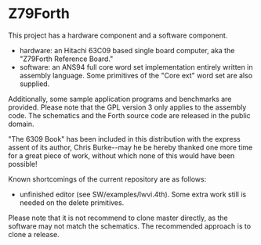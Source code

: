 # Z79Forth
This project has a hardware component and a software component.

- hardware: an Hitachi 63C09 based single board computer, aka the "Z79Forth
  Reference Board."
- software: an ANS94 full core word set implementation entirely written in
  assembly language. Some primitives of the "Core ext" word set are also
  supplied.

Additionally, some sample application programs and benchmarks are provided.
Please note that the GPL version 3 only applies to the assembly code. The
schematics and the Forth source code are released in the public domain.

"The 6309 Book" has been included in this distribution with the express assent
of its author, Chris Burke--may he be hereby thanked one more time for a great
piece of work, without which none of this would have been possible!

Known shortcomings of the current repository are as follows:

- unfinished editor (see SW/examples/lwvi.4th). Some extra work still is needed
  on the delete primitives.
  
Please note that it is not recommend to clone master directly, as the software
may not match the schematics. The recommended approach is to clone a release.
